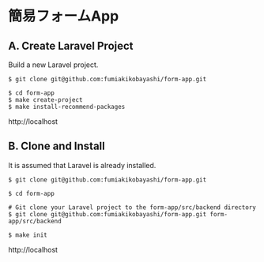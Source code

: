 # 簡易フォームApp

## A. Create Laravel Project
Build a new Laravel project.

```
$ git clone git@github.com:fumiakikobayashi/form-app.git

$ cd form-app
$ make create-project
$ make install-recommend-packages
```
http://localhost

## B. Clone and Install
It is assumed that Laravel is already installed.

```
$ git clone git@github.com:fumiakikobayashi/form-app.git

$ cd form-app

# Git clone your Laravel project to the form-app/src/backend directory
$ git clone git@github.com:fumiakikobayashi/form-app.git form-app/src/backend

$ make init
```
http://localhost
